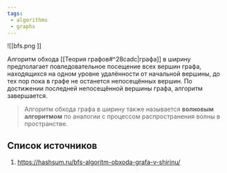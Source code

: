 ```yaml
---
tags:
 - algorithms
 - graphs
---
```


![[bfs.png ]]

Алгоритм обхода [[Теория графов#^28cadc|графа]] в ширину предполагает повледовательное посещение всех  вершин графа, находящихся на одном уровне удалённости от начальной вершины, до тех пор пока в графе не останется непосещённых вершин. По достижении последней непосещённой вершины графа, алгоритм завершается.

> Алгоритм обхода графа в ширину также называется **волновым алгоритмом** по аналогии с процессом распространения волны в пространстве.


## Список источников 

1.  https://hashsum.ru/bfs-algoritm-obxoda-grafa-v-shirinu/
